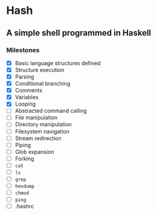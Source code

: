 # Hash
## A simple shell programmed in Haskell


### Milestones
- [x] Basic language structures defined
- [x] Structure execution
- [x] Parsing
- [x] Conditional branching
- [x] Comments
- [x] Variables
- [x] Looping
- [ ] Abstracted command calling
- [ ] File manipulation
- [ ] Directory manipulation
- [ ] Filesystem navigation
- [ ] Stream redirection
- [ ] Piping
- [ ] Glob expansion
- [ ] Forking
- [ ] `cat`
- [ ] `ls`
- [ ] `grep`
- [ ] `hexdump`
- [ ] `chmod`
- [ ] `ping`
- [ ] .hashrc
